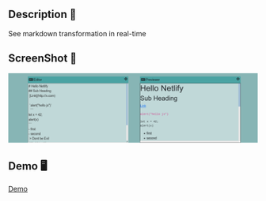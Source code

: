 ## Description :book:
See markdown transformation in real-time

## ScreenShot 📸
![ScrrenShot](images/screenshot.png)

## Demo 🖥️
[Demo]()


